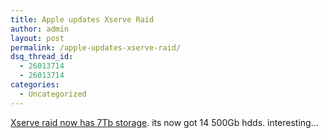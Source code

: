 ```yaml
---
title: Apple updates Xserve Raid
author: admin
layout: post
permalink: /apple-updates-xserve-raid/
dsq_thread_id:
  - 26013714
  - 26013714
categories:
  - Uncategorized
---
```

[Xserve raid now has 7Tb storage][1]. its now got 14 500Gb hdds. interesting&#8230;

 [1]: http://www.apple.com/xserve/raid/